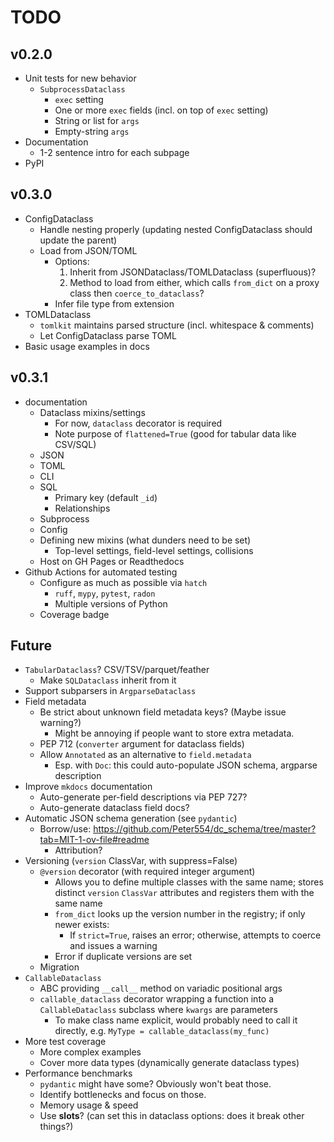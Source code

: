 # TODO

## v0.2.0

- Unit tests for new behavior
  - `SubprocessDataclass`
    - `exec` setting
    - One or more `exec` fields (incl. on top of `exec` setting)
    - String or list for `args`
    - Empty-string `args`
- Documentation
  - 1-2 sentence intro for each subpage
- PyPI

## v0.3.0

- ConfigDataclass
  - Handle nesting properly (updating nested ConfigDataclass should update the parent)
  - Load from JSON/TOML
    - Options:
      1. Inherit from JSONDataclass/TOMLDataclass (superfluous)?
      2. Method to load from either, which calls `from_dict` on a proxy class then `coerce_to_dataclass`?
    - Infer file type from extension
- TOMLDataclass
  - `tomlkit` maintains parsed structure (incl. whitespace & comments)
  - Let ConfigDataclass parse TOML
- Basic usage examples in docs

## v0.3.1

- documentation
  - Dataclass mixins/settings
    - For now, `dataclass` decorator is required
    - Note purpose of `flattened=True` (good for tabular data like CSV/SQL)
  - JSON
  - TOML
  - CLI
  - SQL
    - Primary key (default `_id`)
    - Relationships
  - Subprocess
  - Config
  - Defining new mixins (what dunders need to be set)
    - Top-level settings, field-level settings, collisions
  - Host on GH Pages or Readthedocs
- Github Actions for automated testing
  - Configure as much as possible via `hatch`
    - `ruff`, `mypy`, `pytest`, `radon`
    - Multiple versions of Python
  - Coverage badge

## Future

- `TabularDataclass`? CSV/TSV/parquet/feather
  - Make `SQLDataclass` inherit from it
- Support subparsers in `ArgparseDataclass`
- Field metadata
  - Be strict about unknown field metadata keys? (Maybe issue warning?)
    - Might be annoying if people want to store extra metadata.
  - PEP 712 (`converter` argument for dataclass fields)
  - Allow `Annotated` as an alternative to `field.metadata`
    - Esp. with `Doc`: this could auto-populate JSON schema, argparse description
- Improve `mkdocs` documentation
  - Auto-generate per-field descriptions via PEP 727?
  - Auto-generate dataclass field docs?
- Automatic JSON schema generation (see `pydantic`)
  - Borrow/use: https://github.com/Peter554/dc_schema/tree/master?tab=MIT-1-ov-file#readme
    - Attribution?
- Versioning (`version` ClassVar, with suppress=False)
  - `@version` decorator (with required integer argument)
    - Allows you to define multiple classes with the same name; stores distinct `version` `ClassVar` attributes and registers them with the same name
    - `from_dict` looks up the version number in the registry; if only newer exists:
      - If `strict=True`, raises an error; otherwise, attempts to coerce and issues a warning
    - Error if duplicate versions are set
  - Migration
- `CallableDataclass`
  - ABC providing `__call__` method on variadic positional args
  - `callable_dataclass` decorator wrapping a function into a `CallableDataclass` subclass where `kwargs` are parameters
    - To make class name explicit, would probably need to call it directly, e.g. `MyType = callable_dataclass(my_func)`
- More test coverage
  - More complex examples
  - Cover more data types (dynamically generate dataclass types)
- Performance benchmarks
  - `pydantic` might have some? Obviously won't beat those.
  - Identify bottlenecks and focus on those.
  - Memory usage & speed
  - Use __slots__? (can set this in dataclass options: does it break other things?)

